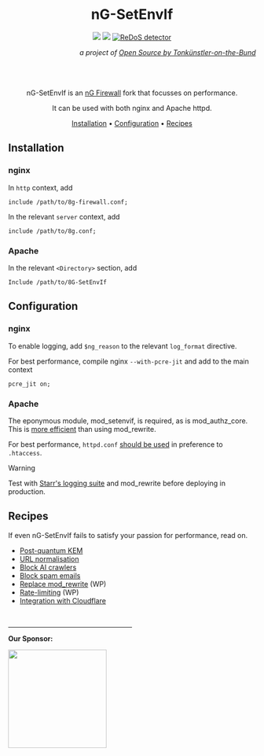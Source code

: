 <div align="center">

# nG-SetEnvIf
![](https://img.shields.io/badge/nginx-1.27.2-009639?logo=nginx&logoColor=white)
![](https://img.shields.io/badge/Apache-2.4.62-D22128?logo=Apache&logoColor=white)
[![ReDoS detector](https://github.com/t18d/nG-SetEnvIf/actions/workflows/redos-detector.yml/badge.svg?branch=staging)](https://github.com/t18d/nG-SetEnvIf/actions/workflows/redos-detector.yml)
<p align="right"><em>a project of <a href="https://t18d.github.io/">Open Source by Tonkünstler-on-the-Bund</a></em></p>

&nbsp;  
&nbsp;  
&nbsp;  
nG-SetEnvIf is an [nG Firewall](https://perishablepress.com/ng-firewall/) fork that focusses on performance.

It can be used with both nginx and Apache httpd.

[Installation](#installation) •
[Configuration](#configuration) •
[Recipes](#recipes)

</div>

## Installation

### nginx

In `http` context, add

```Nginx
include /path/to/8g-firewall.conf;
```

In the relevant `server` context, add
```Nginx
include /path/to/8g.conf;
```

### Apache

In the relevant `<Directory>` section, add
```ApacheConf
Include /path/to/8G-SetEnvIf
```

## Configuration

### nginx

To enable logging, add `$ng_reason` to the relevant `log_format` directive.

For best performance, compile nginx `--with-pcre-jit` and add to the main context

```Nginx
pcre_jit on;
```

### Apache

The eponymous module, mod_setenvif, is required, as is mod_authz_core. This is [more efficient](https://httpd.apache.org/docs/trunk/rewrite/avoid.html) than using mod_rewrite.

For best performance, `httpd.conf` [should be used](https://httpd.apache.org/docs/trunk/howto/htaccess.html#when) in preference to `.htaccess`.

> [!WARNING]
> Test with [Starr's logging suite](https://perishablepress.com/ng-firewall-logging/) and mod_rewrite before deploying in production.

## Recipes

If even nG-SetEnvIf fails to satisfy your passion for performance, read on.

- [Post-quantum KEM](https://github.com/t18d/nG-SetEnvIf/wiki/Recipes#post-quantum-kem)
- [URL normalisation](https://github.com/t18d/nG-SetEnvIf/wiki/Recipes#url-normalisation)
- [Block AI crawlers](https://github.com/t18d/nG-SetEnvIf/wiki/Recipes#ai-crawlers)
- [Block spam emails](https://github.com/t18d/nG-SetEnvIf/wiki/Recipes#spam-emails)
- [Replace mod_rewrite](https://github.com/t18d/nG-SetEnvIf/wiki/Recipes#disable-mod_rewrite-altogether) (WP)
- [Rate-limiting](https://github.com/t18d/nG-SetEnvIf/wiki/Recipes#rate-limit-404s) (WP)
- [Integration with Cloudflare](https://github.com/t18d/nG-SetEnvIf/wiki/Recipes#cloudflare)

&nbsp;  
<hr width="50%">

**Our Sponsor:**

<img src="https://github.com/t18d/nG-SetEnvIf/assets/130416721/8d560367-f84b-478b-a9c9-ef1c1dc6331c" width="200" />

